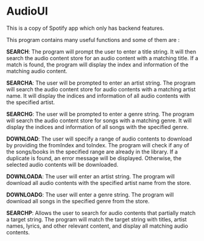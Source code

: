 # AudioUI

This is a copy of Spotify app which only has backend features.

This program contains many useful functions and some of them are : 

**SEARCH**: The program will prompt the user to enter a title string. It will then search the audio content store for an audio content with a matching title. If a match is found, the program will display the index and information of the matching audio content.

**SEARCHA**: The user will be prompted to enter an artist string. The program will search the audio content store for audio contents with a matching artist name. It will display the indices and information of all audio contents with the specified artist.

**SEARCHG**: The user will be prompted to enter a genre string. The program will search the audio content store for songs with a matching genre. It will display the indices and information of all songs with the specified genre.

**DOWNLOAD**: The user will specify a range of audio contents to download by providing the fromIndex and toIndex. The program will check if any of the songs/books in the specified range are already in the library. If a duplicate is found, an error message will be displayed. Otherwise, the selected audio contents will be downloaded.

**DOWNLOADA**: The user will enter an artist string. The program will download all audio contents with the specified artist name from the store.

**DOWNLOADG**: The user will enter a genre string. The program will download all songs in the specified genre from the store.

**SEARCHP**: Allows the user to search for audio contents that partially match a target string. The program will match the target string with titles, artist names, lyrics, and other relevant content, and display all matching audio contents.

